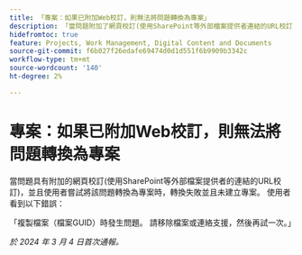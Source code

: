 ```yaml
---
title: 「專案：如果已附加Web校訂，則無法將問題轉換為專案」
description: 「當問題附加了網頁校訂(使用SharePoint等外部檔案提供者連結的URL校訂)，且使用者嘗試將該問題轉換為專案時，轉換失敗且未建立專案。 使用者看到錯誤。」
hidefromtoc: true
feature: Projects, Work Management, Digital Content and Documents
source-git-commit: f6b027f26edafe69474d0d1d551f6b9909b3342c
workflow-type: tm+mt
source-wordcount: '140'
ht-degree: 2%

---
```



# 專案：如果已附加Web校訂，則無法將問題轉換為專案

當問題具有附加的網頁校訂(使用SharePoint等外部檔案提供者的連結的URL校訂)，並且使用者嘗試將該問題轉換為專案時，轉換失敗並且未建立專案。 使用者看到以下錯誤：

「複製檔案（檔案GUID）時發生問題。 請移除檔案或連絡支援，然後再試一次。」

_於 2024 年 3 月 4 日首次通報。_
